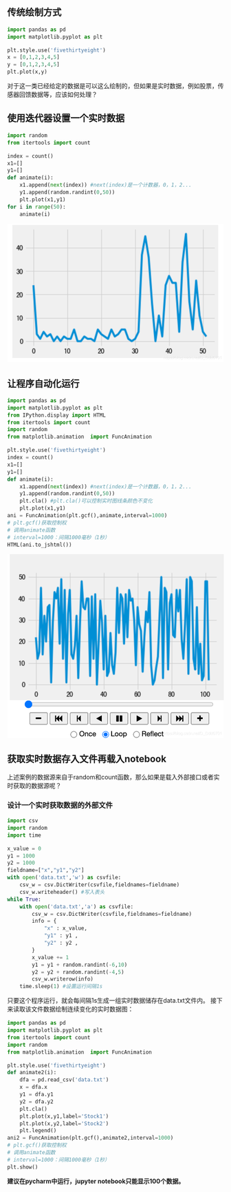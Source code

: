 ## 传统绘制方式

```python
import pandas as pd
import matplotlib.pyplot as plt
```

```python
plt.style.use('fivethirtyeight')
x = [0,1,2,3,4,5]
y = [0,1,2,3,4,5]
plt.plot(x,y)
```
对于这一类已经给定的数据是可以这么绘制的，但如果是实时数据，例如股票，传感器回馈数据等，应该如何处理？
## 使用迭代器设置一个实时数据

```python
import random
from itertools import count
```

```python
index = count()
x1=[]
y1=[]
def animate(i):
    x1.append(next(index)) #next(index)是一个计数器，0，1，2...
    y1.append(random.randint(0,50))
    plt.plot(x1,y1)
for i in range(50):
    animate(i)   
```
![img.png](img.png)

## 让程序自动化运行

```python
import pandas as pd
import matplotlib.pyplot as plt
from IPython.display import HTML
from itertools import count
import random
from matplotlib.animation  import FuncAnimation
```

```python
plt.style.use('fivethirtyeight')
index = count()
x1=[]
y1=[]
def animate(i):
    x1.append(next(index)) #next(index)是一个计数器，0，1，2...
    y1.append(random.randint(0,50))
    plt.cla() #plt.cla()可以控制实时图线条颜色不变化
    plt.plot(x1,y1)
ani = FuncAnimation(plt.gcf(),animate,interval=1000)
# plt.gcf()获取控制权
# 调用animate函数
# interval=1000：间隔1000毫秒（1秒）
HTML(ani.to_jshtml())
```
![img_1.png](img_1.png)

## 获取实时数据存入文件再载入notebook
上述案例的数据源来自于random和count函数，那么如果是载入外部接口或者实时获取的数据源呢？
### 设计一个实时获取数据的外部文件

```python
import csv
import random
import time
```

```python
x_value = 0
y1 = 1000
y2 = 1000
fieldname=["x","y1","y2"]
with open('data.txt','w') as csvfile:
    csv_w = csv.DictWriter(csvfile,fieldnames=fieldname)
    csv_w.writeheader() #写入表头
while True:
    with open('data.txt','a') as csvfile:
        csv_w = csv.DictWriter(csvfile,fieldnames=fieldname)
        info = {
            "x" : x_value,
            "y1" : y1 ,
            "y2" : y2 ,
        }
        x_value += 1
        y1 = y1 + random.randint(-6,10)
        y2 = y2 + random.randint(-4,5)
        csv_w.writerow(info)
    time.sleep(1) #设置运行间隔1s
```
只要这个程序运行，就会每间隔1s生成一组实时数据储存在data.txt文件内。
接下来读取该文件数据绘制连续变化的实时数据图：

```python
import pandas as pd
import matplotlib.pyplot as plt
from itertools import count
import random
from matplotlib.animation  import FuncAnimation
```

```python
plt.style.use('fivethirtyeight')
def animate2(i):
    dfa = pd.read_csv('data.txt')
    x = dfa.x
    y1 = dfa.y1
    y2 = dfa.y2
    plt.cla()
    plt.plot(x,y1,label='Stock1')
    plt.plot(x,y2,label='Stock2')
    plt.legend()
ani2 = FuncAnimation(plt.gcf(),animate2,interval=1000)
# plt.gcf()获取控制权
# 调用animate函数
# interval=1000：间隔1000毫秒（1秒）
plt.show()
```
**建议在pycharm中运行，jupyter notebook只能显示100个数据。**


